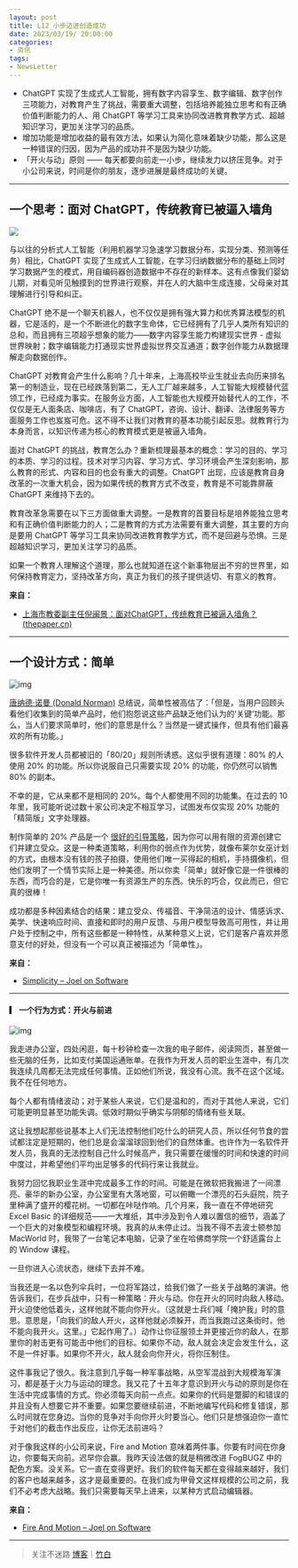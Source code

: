 ```yaml
---
layout: post
title: L12_小步迈进创造成功
date: 2023/03/19/ 20:00:00
categories:
- 资讯
tags:
- NewsLetter
---
```


- ChatGPT 实现了生成式人工智能，拥有数字内容孪生、数字编辑、数字创作三项能力，对教育产生了挑战，需要重大调整，包括培养能独立思考和有正确价值判断能力的人、用 ChatGPT 等学习工具来协同改进教育教学方式、超越知识学习，更加关注学习的品质。
- 增加功能是增加收益的最有效方法，如果认为简化意味着缺少功能，那么这是一种错误的归因，因为产品的成功并不是因为缺少功能。
- 「开火与动」原则 —— 每天都要向前走一小步，继续发力以挤压竞争。对于小公司来说，时间是你的朋友，逐步进展是最终成功的关键。
- ---

## 一个思考：面对 ChatGPT，传统教育已被逼入墙角

![](https://pics.naaln.com/blog/2023-03-20-394522.png-basicBlog)

与以往的分析式人工智能（利用机器学习急速学习数据分布，实现分类、预测等任务）相比，ChatGPT 实现了生成式人工智能，在学习归纳数据分布的基础上同时学习数据产生的模式，用自编码器创造数据中不存在的新样本。这有点像我们婴幼儿期，对看见听见触摸到的世界进行观察，并在人的大脑中生成连接，父母亲对其理解进行引导和纠正。
	
ChatGPT 绝不是一个聊天机器人，也不仅仅是拥有强大算力和优秀算法模型的机器，它是活的，是一个不断进化的数字生命体，它已经拥有了几乎人类所有知识的总和，而且拥有三项超乎想象的能力——数字内容孪生能力构建现实世界 - 虚拟世界映射；数字编辑能力打通现实世界虚拟世界交互通道；数字创作能力从数据理解走向数据创作。
	
ChatGPT 对教育会产生什么影响？几十年来，上海高校毕业生就业去向历来排名第一的制造业，现在已经跌落到第二，无人工厂越来越多，人工智能大规模替代蓝领工作，已经成为事实。在服务业方面，人工智能也大规模开始替代人的工作，不仅仅是无人面条店、咖啡店，有了 ChatGPT，咨询、设计、翻译、法律服务等方面服务工作也岌岌可危。这不得不让我们对教育的基本功能引起反思。就教育行为本身而言，以知识传递为核心的教育模式更是被逼入墙角。
	
面对 ChatGPT 的挑战，教育怎么办？重新梳理最基本的概念：学习的目的、学习的本质、学习的过程。技术对学习内容、学习方式、学习环境会产生深刻影响，那么教育的形式、内容和目的也会有重大的调整。ChatGPT 出现，应该是教育自身改革的一次重大机会，因为如果传统的教育方式不改变，教育是不可能靠屏蔽 ChatGPT 来维持下去的。
	
教育改革急需要在以下三方面做重大调整。一是教育的首要目标是培养能独立思考和有正确价值判断能力的人；二是教育的方式方法需要有重大调整，其主要的方向是要用 ChatGPT 等学习工具来协同改进教育教学方式，而不是回避与恐惧。三是超越知识学习，更加关注学习的品质。
	
如果一个教育人理解这个道理，那么也就知道在这个新事物层出不穷的世界里，如何保持教育定力，坚持改革方向，真正为我们的孩子提供适切、有意义的教育。

**来自：**
- [上海市教委副主任倪闽景：面对ChatGPT，传统教育已被逼入墙角？ (thepaper.cn)](https://m.thepaper.cn/newsDetail_forward_21865456)

---

## 一个设计方式：简单

![img](https://pics.naaln.com/blog/2023-03-20-43cad9.jpeg-basicBlog)

[唐纳德·诺曼 (Donald Norman)](http://www.jnd.org/dn.mss/simplicityishighly.html) 总结说，简单性被高估了：「但是，当用户回顾头看他们收集到的简单产品时，他们抱怨说这些产品缺乏他们认为的‘关键’功能。那么，当人们要求简单时，他们的意思是什么？当然是一键式操作，但具有他们最喜欢的所有功能。」

很多软件开发人员都被旧的「80/20」规则所诱惑。这似乎很有道理：80% 的人使用 20% 的功能。所以你说服自己只需要实现 20% 的功能，你仍然可以销售 80% 的副本。

不幸的是，它从来都不是相同的 20%。每个人都使用不同的功能集。在过去的 10 年里，我可能听说过数十家公司决定不相互学习，试图发布仅实现 20% 功能的「精简版」文字处理器。

制作简单的 20% 产品是一个 [很好的引导策略](http://www.37signals.com/)，因为你可以用有限的资源创建它们并建立受众。这是一种柔道策略，利用你的弱点作为优势，就像布莱尔女巫计划的方式，由根本没有钱的孩子拍摄，使用他们唯一买得起的相机，手持摄像机，但他们发明了一个情节实际上是一种美德。所以你卖「简单」就好像它是一件很棒的东西，而巧合的是，它是你唯一有资源生产的东西。快乐的巧合，仅此而已，但它真的很棒！

成功都是多种因素结合的结果：建立受众、传福音、干净简洁的设计、情感诉求、美学、快速响应时间、直接和即时的用户反馈、与用户模型导致高可用性，并让用户处于控制之中，所有这些都是一种特性，从某种意义上说，它们是客户喜欢并愿意支付的好处，但没有一个可以真正被描述为「简单性」。

**来自：**
- [Simplicity – Joel on Software](https://www.joelonsoftware.com/2006/12/09/simplicity/)

---

#### ▎ 一个行为方式：开火与前进

![img](https://pics.naaln.com/blog/2023-03-20-093e4f.jpeg-basicBlog)

我走进办公室，四处闲逛，每十秒钟检查一次我的电子邮件，阅读网页，甚至做一些无脑的任务，比如支付美国运通账单。在我作为开发人员的职业生涯中，有几次我连续几周都无法完成任何事情。正如他们所说，我没有心流。我不在这个区域。我不在任何地方。

每个人都有情绪波动；对于某些人来说，它们是温和的，而对于其他人来说，它们可能更明显甚至功能失调。低效时期似乎确实与阴郁的情绪有些关联。

这让我想起那些说基本上人们无法控制他们吃什么的研究人员，所以任何节食的尝试都注定是短期的，他们总是会溜溜球回到他们的自然体重。也许作为一名软件开发人员，我真的无法控制自己什么时候高产，我只需要在缓慢的时间和快速的时间中度过，并希望他们平均出足够多的代码行来让我就业。

我努力回忆我职业生涯中完成最多工作的时间。可能是在微软把我搬进了一间漂亮、豪华的新办公室，办公室里有大落地窗，可以俯瞰一个漂亮的石头庭院，院子里种满了盛开的樱花树。一切都在咔哒作响。几个月来，我一直在不停地研究 Excel Basic 的详细规范——一大堆纸，其中涉及到令人难以置信的细节，涵盖了一个巨大的对象模型和编程环境。我真的从未停止过。当我不得不去波士顿参加 MacWorld 时，我带了一台笔记本电脑，记录了坐在哈佛商学院一个舒适露台上的 Window 课程。

一旦你进入心流状态，继续下去并不难。

当我还是一名以色列伞兵时，一位将军路过，给我们做了一些关于战略的演讲。他告诉我们，在步兵战中，只有一种策略：开火与动。你在开火的同时向敌人移动。开火迫使他低着头，这样他就不能向你开火。（这就是士兵们喊「掩护我」时的意思。意思是，「向我们的敌人开火，这样他就必须躲开，而当我跑过这条街时，他不能向我开火。这里。」它起作用了。）动作让你征服领土并更接近你的敌人，在那里你的射击更有可能击中他们的目标。如果你不动，敌人就会决定会发生什么，这不是一件好事。如果你不开火，敌人就会向你开火，将你压制住。

这件事我记了很久。我注意到几乎每一种军事战略，从空军混战到大规模海军演习，都是基于火力与运动的理念。我又花了十五年才意识到开火与动的原则是你在生活中完成事情的方式。你必须每天向前一点点。如果你的代码是蹩脚的和错误的并且没有人想要它并不重要。如果您要继续前进，不断地编写代码和修复错误，那么时间就在您身边。当你的竞争对手向你开火时要当心。他们只是想强迫你一直忙于对他们的截击作出反应，让你无法前进吗？

对于像我这样的小公司来说，Fire and Motion 意味着两件事。你要有时间在你身边，你要每天向前。迟早你会赢。我昨天设法做的就是稍微改进 FogBUGZ 中的配色方案。没关系。它一直在变得更好。我们的软件每天都在变得越来越好，我们的客户也越来越多，这才是最重要的。在我们成为甲骨文这样规模的公司之前，我们不必考虑大战略。我们只需要每天早上进来，以某种方式启动编辑器。

**来自：**
- [Fire And Motion – Joel on Software](https://www.joelonsoftware.com/2002/01/06/fire-and-motion/)

---

> 关注不迷路 [博客](https://blog.naaln.com/)｜[竹白](https://space.zhubai.love/)
